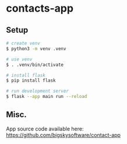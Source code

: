 # contacts-app

## Setup

```sh
# create venv
$ python3 -m venv .venv

# use venv
$ . .venv/bin/activate

# install flask
$ pip install flask

# run development server
$ flask --app main run --reload
```

## Misc.

App source code available here: https://github.com/bigskysoftware/contact-app

